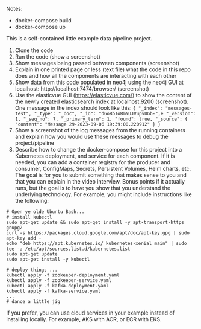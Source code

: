 Notes:
- docker-compose build
- docker-compose up

This is a self-contained little example data pipeline project.

1. Clone the code
2. Run the code (show a screenshot)
3. Show messages being passed between components (screenshot)
4. Explain in one printed page or less (text file) what the code in this repo does and how all the components are interacting with each other
5. Show data from this code populated in neo4j using the neo4j GUI at localhost: http://localhost:7474/browser/ (screenshot)
6. Use the elasticvue GUI (https://elasticvue.com/) to show the content of the newly created elasticsearch index at localhost:9200 (screenshot). One message in the index should look like this: ```{
	"_index": "messages-test",
	"_type": "_doc",
	"_id": "d6oBbIoBmNUJVupvUGb-",e
	"_version": 1,
	"_seq_no": 7,
	"_primary_term": 1,
	"found": true,
	"_source": {
		"content": "Message 29-2023-09-06 19:39:00.220912"
	}
}```
7. Show a screenshot of the log messages from the running containers and explain how you would use these messages to debug the project/pipeline
8. Describe how to change the docker-compose for this project into a Kubernetes deployment, and service for each component. If it is needed, you can add a container registry for the producer and consumer, ConfigMaps, Secrets, Persistent Volumes, Helm charts, etc. The goal is for you to submit something that makes sense to you and that you can explain in the video interview. Bonus points if it actually runs, but the goal is to have you show that you understand the underlying technology. For example, you might include instructions like the following:

```
# Open ye olde Ubuntu Bash...
# install kubectl
sudo apt-get update && sudo apt-get install -y apt-transport-https gnupg2
curl -s https://packages.cloud.google.com/apt/doc/apt-key.gpg | sudo apt-key add -
echo "deb https://apt.kubernetes.io/ kubernetes-xenial main" | sudo tee -a /etc/apt/sources.list.d/kubernetes.list
sudo apt-get update
sudo apt-get install -y kubectl

# deploy things ... 
kubectl apply -f zookeeper-deployment.yaml
kubectl apply -f zookeeper-service.yaml
kubectl apply -f kafka-deployment.yaml
kubectl apply -f kafka-service.yaml
...
# dance a little jig
```
If you prefer, you can use cloud services in your example instead of installing locally. For example, AKS with ACR, or ECR with EKS.
